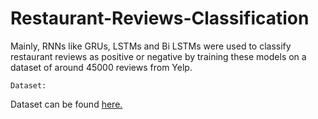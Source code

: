 # Restaurant-Reviews-Classification
Mainly, RNNs like GRUs, LSTMs and Bi LSTMs were used to classify restaurant reviews as positive or negative by training these models on a dataset of around 45000 reviews from Yelp.

`Dataset: `

Dataset can be found [here.](https://www.kaggle.com/code/matleonard/text-classification/data)
